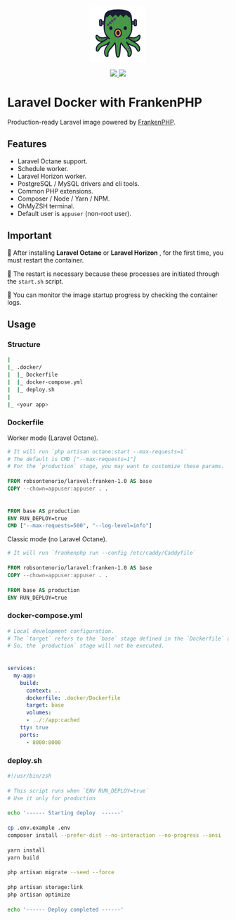 <p align="center">
  <img src="https://raw.githubusercontent.com/robsontenorio/laravel-docker/refs/heads/franken/octopus.png" height="128">
</p> 
<p align="center">    
  <a href="https://hub.docker.com/r/robsontenorio/laravel">
    <img src="https://img.shields.io/docker/pulls/robsontenorio/laravel?color=orange&style=for-the-badge" />
    <img src="https://img.shields.io/docker/image-size/robsontenorio/laravel?sort=date&style=for-the-badge" />
  </a>
</p>

# Laravel Docker with FrankenPHP

Production-ready Laravel image powered by [FrankenPHP](https://frankenphp.dev).

## Features

- Laravel Octane support.
- Schedule worker.
- Laravel Horizon worker.
- PostgreSQL / MySQL drivers and cli tools.
- Common PHP extensions.
- Composer / Node / Yarn / NPM.
- OhMyZSH terminal.
- Default user is `appuser` (non-root user).

## Important


💢 After installing **Laravel Octane** or **Laravel Horizon** , for the first time, you must restart the container. 

💢 The restart is necessary because these processes are initiated through the `start.sh` script.

💢 You can monitor the image startup progress by checking the container logs.

## Usage

### Structure
```bash
|
|_ .docker/
|  |_ Dockerfile
|  |_ docker-compose.yml
|  |_ deploy.sh
|
|_ <your app>
```

### Dockerfile

Worker mode (Laravel Octane).

```Dockerfile
# It will run `php artisan octane:start --max-requests=1`
# The default is CMD ["--max-requests=1"]
# For the `production` stage, you may want to customize these params.

FROM robsontenorio/laravel:franken-1.0 AS base
COPY --chown=appuser:appuser . .


FROM base AS production
ENV RUN_DEPLOY=true                              
CMD ["--max-requests=500", "--log-level=info"]   
```

Classic mode (no Laravel Octane).

```Dockerfile
# It will run `frankenphp run --config /etc/caddy/Caddyfile`

FROM robsontenorio/laravel:franken-1.0 AS base
COPY --chown=appuser:appuser . .

FROM base AS production
ENV RUN_DEPLOY=true
```

### docker-compose.yml
```yaml
# Local development configuration.
# The `target` refers to the `base` stage defined in the `Dockerfile` above.
# So, the `production` stage will not be executed.


services:
  my-app:
    build:
      context: ..
      dockerfile: .docker/Dockerfile
      target: base  
      volumes:
      - ../:/app:cached
    tty: true
    ports:
      - 8000:8000
```

### deploy.sh
```bash
#!/usr/bin/zsh

# This script runs when `ENV RUN_DEPLOY=true`
# Use it only for production

echo '------ Starting deploy  ------'

cp .env.example .env
composer install --prefer-dist --no-interaction --no-progress --ansi

yarn install
yarn build

php artisan migrate --seed --force

php artisan storage:link
php artisan optimize

echo '------ Deploy completed ------'
```

